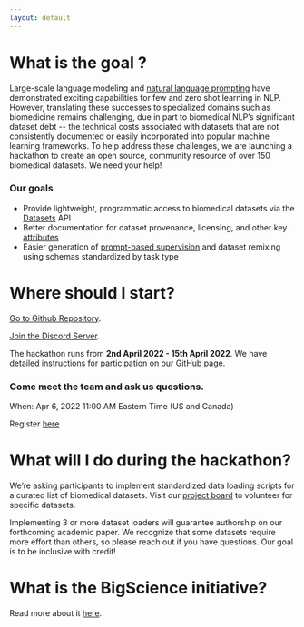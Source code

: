```yaml
---
layout: default
---
```


<!-- Text can be **bold**, _italic_, or ~~strikethrough~~. -->

# What is the goal ?

Large-scale language modeling and [natural language prompting](http://pretrain.nlpedia.ai/) have demonstrated exciting capabilities for few and zero shot learning in NLP.  However, translating these successes to specialized domains such as biomedicine remains challenging, due in part to biomedical NLP’s significant dataset debt -- the technical costs associated with datasets that are not consistently documented or easily incorporated into popular machine learning frameworks. To help address these challenges, we are launching a hackathon to create an open source, community resource of over 150 biomedical datasets. We need your help! 

### Our goals

*   Provide lightweight, programmatic access to biomedical datasets via the [Datasets](https://github.com/huggingface/datasets) API
*   Better documentation for dataset provenance, licensing, and other key [attributes](https://arxiv.org/abs/1803.09010) 
*   Easier generation of [prompt-based supervision](https://arxiv.org/abs/2202.01279) and dataset remixing using schemas standardized by task type

# Where should I start?

[Go to Github Repository](https://github.com/bigscience-workshop/biomedical).

[Join the Discord Server](https://discord.gg/Cwf3nT3ajP).

The hackathon runs from **2nd April 2022 - 15th April 2022**.
We have detailed instructions for participation on our GitHub page. 

### Come meet the team and ask us questions.

When: Apr 6, 2022 11:00 AM Eastern Time (US and Canada) 

Register [here](https://virginia.zoom.us/meeting/register/tJwsf-qqpzsvHdbe6tWsAmRjEvf1yIvZ8ODL)


# What will I do during the hackathon?

We’re asking participants to implement standardized data loading scripts for a curated list of biomedical datasets. Visit our [project board](https://github.com/orgs/bigscience-workshop/projects/6) to volunteer for specific datasets. 

Implementing 3 or more dataset loaders will guarantee authorship on our forthcoming academic paper. We recognize that some datasets require more effort than others, so please reach out if you have questions. Our goal is to be inclusive with credit!  


# What is the BigScience initiative?

Read more about it [here](https://bigscience.huggingface.co/).


<!--
#

> This is a blockquote following a header.
>
> When something is important enough, you do it even if the odds are not in your favor.

### Header 3

```js
// Javascript code with syntax highlighting.
var fun = function lang(l) {
  dateformat.i18n = require('./lang/' + l)
  return true;
}
```

```ruby
# Ruby code with syntax highlighting
GitHubPages::Dependencies.gems.each do |gem, version|
  s.add_dependency(gem, "= #{version}")
end
```

#### Header 4

*   This is an unordered list following a header.
*   This is an unordered list following a header.
*   This is an unordered list following a header.

##### Header 5

1.  This is an ordered list following a header.
2.  This is an ordered list following a header.
3.  This is an ordered list following a header.

###### Header 6

| head1        | head two          | three |
|:-------------|:------------------|:------|
| ok           | good swedish fish | nice  |
| out of stock | good and plenty   | nice  |
| ok           | good `oreos`      | hmm   |
| ok           | good `zoute` drop | yumm  |

### There's a horizontal rule below this.

* * *

### Here is an unordered list:

*   Item foo
*   Item bar
*   Item baz
*   Item zip

### And an ordered list:

1.  Item one
1.  Item two
1.  Item three
1.  Item four

### And a nested list:

- level 1 item
  - level 2 item
  - level 2 item
    - level 3 item
    - level 3 item
- level 1 item
  - level 2 item
  - level 2 item
  - level 2 item
- level 1 item
  - level 2 item
  - level 2 item
- level 1 item

### Small image

![Octocat](https://github.githubassets.com/images/icons/emoji/octocat.png)

### Large image

![Branching](https://guides.github.com/activities/hello-world/branching.png)


### Definition lists can be used with HTML syntax.

<dl>
<dt>Name</dt>
<dd>Godzilla</dd>
<dt>Born</dt>
<dd>1952</dd>
<dt>Birthplace</dt>
<dd>Japan</dd>
<dt>Color</dt>
<dd>Green</dd>
</dl>

```
Long, single-line code blocks should not wrap. They should horizontally scroll if they are too long. This line should be long enough to demonstrate this.
```

```
The final element.
``` -->
